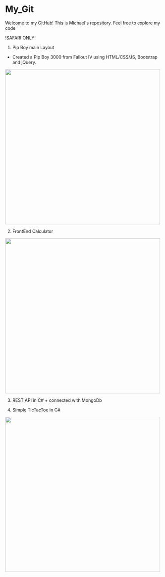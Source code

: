 # My_Git
Welcome to my GitHub!
This is Michael's repository.
Feel free to explore my code




!SAFARI ONLY!

1) Pip Boy main Layout
- Created a Pip Boy 3000 from Fallout IV using HTML/CSS/JS, Bootstrap and jQuery.

<img width="500" src="https://user-images.githubusercontent.com/72964757/145250959-7ec2032d-051d-44be-92f5-1bc6e0e1cb77.png">

2) FrontEnd Calculator

<img width="500" src="https://user-images.githubusercontent.com/72964757/151242787-582065d2-87c3-4812-9665-3e60890031b5.png">

3) REST API in C# + connected with MongoDb 

4) Simple TicTacToe in C#

<img width="500" src="https://user-images.githubusercontent.com/72964757/151241643-9810709b-00bc-47f6-b65f-394c2b39ce56.png">
